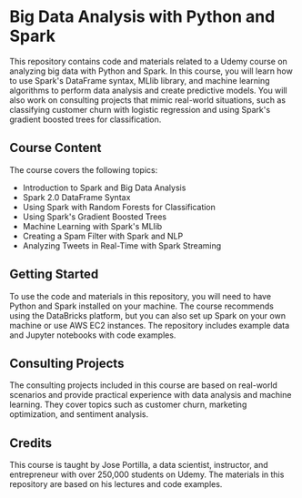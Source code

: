 # Big Data Analysis with Python and Spark

This repository contains code and materials related to a Udemy course on analyzing big data with Python and Spark. In this course, you will learn how to use Spark's DataFrame syntax, MLlib library, and machine learning algorithms to perform data analysis and create predictive models. You will also work on consulting projects that mimic real-world situations, such as classifying customer churn with logistic regression and using Spark's gradient boosted trees for classification.

## Course Content

The course covers the following topics:

- Introduction to Spark and Big Data Analysis
- Spark 2.0 DataFrame Syntax
- Using Spark with Random Forests for Classification
- Using Spark's Gradient Boosted Trees
- Machine Learning with Spark's MLlib
- Creating a Spam Filter with Spark and NLP
- Analyzing Tweets in Real-Time with Spark Streaming

## Getting Started

To use the code and materials in this repository, you will need to have Python and Spark installed on your machine. The course recommends using the DataBricks platform, but you can also set up Spark on your own machine or use AWS EC2 instances. The repository includes example data and Jupyter notebooks with code examples.

## Consulting Projects

The consulting projects included in this course are based on real-world scenarios and provide practical experience with data analysis and machine learning. They cover topics such as customer churn, marketing optimization, and sentiment analysis.

## Credits

This course is taught by Jose Portilla, a data scientist, instructor, and entrepreneur with over 250,000 students on Udemy. The materials in this repository are based on his lectures and code examples.
